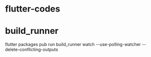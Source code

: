 # flutter-codes

# build_runner<br>
flutter packages pub run build_runner watch --use-polling-watcher --delete-conflicting-outputs

